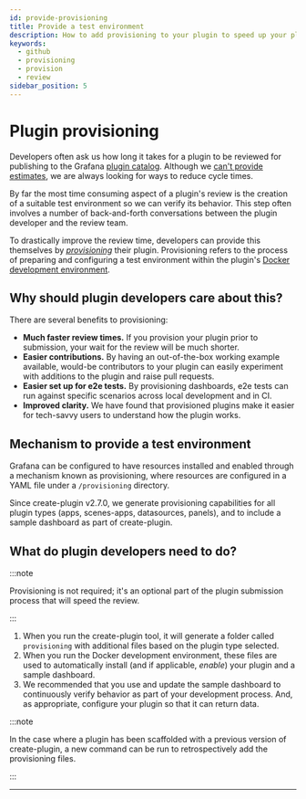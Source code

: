 ```yaml
---
id: provide-provisioning
title: Provide a test environment
description: How to add provisioning to your plugin to speed up your plugin review process.
keywords:
  - github
  - provisioning
  - provision
  - review
sidebar_position: 5
---
```


# Plugin provisioning

Developers often ask us how long it takes for a plugin to be reviewed for publishing to the Grafana [plugin catalog](https://grafana.com/plugins). Although we [can't provide estimates](https://grafana.com/developers/plugin-tools/publish-a-plugin/publish-a-plugin#how-long-does-it-take-to-review-a-submission), we are always looking for ways to reduce cycle times.

By far the most time consuming aspect of a plugin's review is the creation of a suitable test environment so we can verify its behavior. This step often involves a number of back-and-forth conversations between the plugin developer and the review team.

To drastically improve the review time, developers can provide this themselves by [_provisioning_](https://grafana.com/docs/grafana/latest/administration/provisioning/#provision-grafana) their plugin. Provisioning refers to the process of preparing and configuring a test environment within the plugin's [Docker development environment](https://grafana.com/developers/plugin-tools/get-started/set-up-development-environment).

## Why should plugin developers care about this?

There are several benefits to provisioning:

- **Much faster review times.** If you provision your plugin prior to submission, your wait for the review will be much shorter.
- **Easier contributions.** By having an out-of-the-box working example available, would-be contributors to your plugin can easily experiment with additions to the plugin and raise pull requests.
- **Easier set up for e2e tests.** By provisioning dashboards, e2e tests can run against specific scenarios across local development and in CI.
- **Improved clarity.** We have found that provisioned plugins make it easier for tech-savvy users to understand how the plugin works.

## Mechanism to provide a test environment

Grafana can be configured to have resources installed and enabled through a mechanism known as provisioning, where resources are configured in a YAML file under a `/provisioning` directory.

Since create-plugin v2.7.0, we generate provisioning capabilities for all plugin types (apps, scenes-apps, datasources, panels), and to include a sample dashboard as part of create-plugin.

## What do plugin developers need to do?

:::note

Provisioning is not required; it's an optional part of the plugin submission process that will speed the review.

:::

1. When you run the create-plugin tool, it will generate a folder called `provisioning` with additional files based on the plugin type selected.
1. When you run the Docker development environment, these files are used to automatically install (and if applicable, _enable_) your plugin and a sample dashboard.
1. We recommended that you use and update the sample dashboard to continuously verify behavior as part of your development process. And, as appropriate, configure your plugin so that it can return data.

:::note

In the case where a plugin has been scaffolded with a previous version of create-plugin, a new command can be run to retrospectively add the provisioning files.

:::

---
